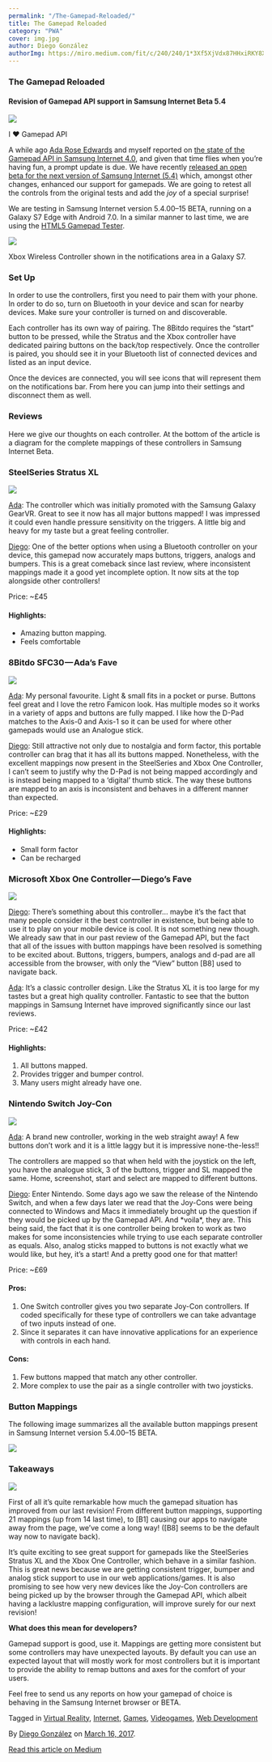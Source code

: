 ```yaml
---
permalink: "/The-Gamepad-Reloaded/"
title: The Gamepad Reloaded
category: "PWA"
cover: img.jpg
author: Diego González
authorImg: https://miro.medium.com/fit/c/240/240/1*3Xf5XjVdx87HHxiRKY8X1Q.jpeg
---
```


### The Gamepad Reloaded

#### Revision of Gamepad API support in Samsung Internet Beta 5.4

![](https://cdn-images-1.medium.com/max/1000/1*Py918lrnlVHU7xAfK18iiA.png)

I ❤ Gamepad API

A while ago [Ada Rose Edwards](https://medium.com/u/c2890cdd7a64) and myself reported on [the state of the Gamepad API in Samsung Internet 4.0,](https://medium.com/samsung-internet-dev/ready-set-gamepad-27ab8d1d25e6#.24w6gaf9b) and given that time flies when you’re having fun, a prompt update is due. We have recently [released an open beta for the next version of Samsung Internet (5.4)](https://medium.com/samsung-internet-dev/samsung-internet-beta-now-available-without-sign-up-e0d5d4010838#.h0p1rhinm) which, amongst other changes, enhanced our support for gamepads. We are going to retest all the controls from the original tests and add the _joy_ of a special surprise!

We are testing in Samsung Internet version 5.4.00–15 BETA, running on a Galaxy S7 Edge with Android 7.0. In a similar manner to last time, we are using the [HTML5 Gamepad Tester](http://html5gamepad.com/).

![](https://cdn-images-1.medium.com/max/600/1*dMqji-KbBC-beaxzpBXUEg.png)

Xbox Wireless Controller shown in the notifications area in a Galaxy S7.

### Set Up

In order to use the controllers, first you need to pair them with your phone. In order to do so, turn on Bluetooth in your device and scan for nearby devices. Make sure your controller is turned on and discoverable.

Each controller has its own way of pairing. The 8Bitdo requires the “start” button to be pressed, while the Stratus and the Xbox controller have dedicated pairing buttons on the back/top respectively. Once the controller is paired, you should see it in your Bluetooth list of connected devices and listed as an input device.

Once the devices are connected, you will see icons that will represent them on the notifications bar. From here you can jump into their settings and disconnect them as well.

### Reviews

Here we give our thoughts on each controller. At the bottom of the article is a diagram for the complete mappings of these controllers in Samsung Internet Beta.

### SteelSeries Stratus XL

![](https://cdn-images-1.medium.com/max/600/1*GH4zpNRnFZojE70QzaVK5w.png)

[Ada](https://medium.com/u/c2890cdd7a64): The controller which was initially promoted with the Samsung Galaxy GearVR. Great to see it now has all major buttons mapped! I was impressed it could even handle pressure sensitivity on the triggers. A little big and heavy for my taste but a great feeling controller.

[Diego](https://medium.com/u/33cea791460a): One of the better options when using a Bluetooth controller on your device, this gamepad now accurately maps buttons, triggers, analogs and bumpers. This is a great comeback since last review, where inconsistent mappings made it a good yet incomplete option. It now sits at the top alongside other controllers!

Price: ~£45

#### Highlights:

*   Amazing button mapping.
*   Feels comfortable

### 8Bitdo SFC30 — Ada’s Fave

![](https://cdn-images-1.medium.com/max/600/1*PLn3kEWTTk_ABwEIyEZR4g.png)

[Ada](https://medium.com/u/c2890cdd7a64): My personal favourite. Light & small fits in a pocket or purse. Buttons feel great and I love the retro Famicon look. Has multiple modes so it works in a variety of apps and buttons are fully mapped. I like how the D-Pad matches to the Axis-0 and Axis-1 so it can be used for where other gamepads would use an Analogue stick.

[Diego](https://medium.com/u/33cea791460a): Still attractive not only due to nostalgia and form factor, this portable controller can brag that it has all its buttons mapped. Nonetheless, with the excellent mappings now present in the SteelSeries and Xbox One Controller, I can’t seem to justify why the D-Pad is not being mapped accordingly and is instead being mapped to a ‘digital’ thumb stick. The way these buttons are mapped to an axis is inconsistent and behaves in a different manner than expected.

Price: ~£29

#### Highlights:

*   Small form factor
*   Can be recharged

### Microsoft Xbox One Controller — Diego’s Fave

![](https://cdn-images-1.medium.com/max/600/1*YDsuVAM84-Tc7jyxN8o5Jw.png)

[Diego](https://medium.com/u/33cea791460a): There’s something about this controller… maybe it’s the fact that many people consider it the best controller in existence, but being able to use it to play on your mobile device is cool. It is not something new though. We already saw that in our past review of the Gamepad API, but the fact that all of the issues with button mappings have been resolved is something to be excited about. Buttons, triggers, bumpers, analogs and d-pad are all accessible from the browser, with only the “View” button \[B8\] used to navigate back.

[Ada](https://medium.com/u/c2890cdd7a64): It’s a classic controller design. Like the Stratus XL it is too large for my tastes but a great high quality controller. Fantastic to see that the button mappings in Samsung Internet have improved significantly since our last reviews.

Price: ~£42

#### Highlights:

1.  All buttons mapped.
2.  Provides trigger and bumper control.
3.  Many users might already have one.

### Nintendo Switch Joy-Con

![](https://cdn-images-1.medium.com/max/600/1*Sf4TLMwhfzoaBWUMJ2rv_Q.png)

[Ada](https://medium.com/u/c2890cdd7a64): A brand new controller, working in the web straight away! A few buttons don’t work and it is a little laggy but it is impressive none-the-less!!

The controllers are mapped so that when held with the joystick on the left, you have the analogue stick, 3 of the buttons, trigger and SL mapped the same. Home, screenshot, start and select are mapped to different buttons.

[Diego](https://medium.com/u/33cea791460a): Enter Nintendo. Some days ago we saw the release of the Nintendo Switch, and when a few days later we read that the Joy-Cons were being connected to Windows and Macs it immediately brought up the question if they would be picked up by the Gamepad API. And \*voila\*, they are. This being said, the fact that it is one controller being broken to work as two makes for some inconsistencies while trying to use each separate controller as equals. Also, analog sticks mapped to buttons is not exactly what we would like, but hey, it’s a start! And a pretty good one for that matter!

Price: ~£69

#### Pros:

1.  One Switch controller gives you two separate Joy-Con controllers. If coded specifically for these type of controllers we can take advantage of two inputs instead of one.
2.  Since it separates it can have innovative applications for an experience with controls in each hand.

#### Cons:

1.  Few buttons mapped that match any other controller.
2.  More complex to use the pair as a single controller with two joysticks.

### Button Mappings

The following image summarizes all the available button mappings present in Samsung Internet version 5.4.00–15 BETA.

![](https://cdn-images-1.medium.com/max/1000/1*5wIN3eXNctXqGXsErjT3OA.png)

### Takeaways

![](https://cdn-images-1.medium.com/max/800/1*STWtCFunnRFaNAhoNIZ4OA.png)

First of all it’s quite remarkable how much the gamepad situation has improved from our last revision! From different button mappings, supporting 21 mappings (up from 14 last time), to \[B1\] causing our apps to navigate away from the page, we’ve come a long way! (\[B8\] seems to be the default way now to navigate back).

It’s quite exciting to see great support for gamepads like the SteelSeries Stratus XL and the Xbox One Controller, which behave in a similar fashion. This is great news because we are getting consistent trigger, bumper and analog stick support to use in our web applications/games. It is also promising to see how very new devices like the Joy-Con controllers are being picked up by the browser through the Gamepad API, which albeit having a lacklustre mapping configuration, will improve surely for our next revision!

**What does this mean for developers?**

Gamepad support is good, use it. Mappings are getting more consistent but some controllers may have unexpected layouts. By default you can use an expected layout that will mostly work for most controllers but it is important to provide the ability to remap buttons and axes for the comfort of your users.

Feel free to send us any reports on how your gamepad of choice is behaving in the Samsung Internet browser or BETA.

Tagged in [Virtual Reality](https://medium.com/tag/virtual-reality), [Internet](https://medium.com/tag/internet), [Games](https://medium.com/tag/games), [Videogames](https://medium.com/tag/videogames), [Web Development](https://medium.com/tag/web-development)

By [Diego González](https://medium.com/@diekus) on [March 16, 2017](https://medium.com/p/5ba866770003).

[Read this article on Medium](https://medium.com/@diekus/the-gamepad-reloaded-5ba866770003)

